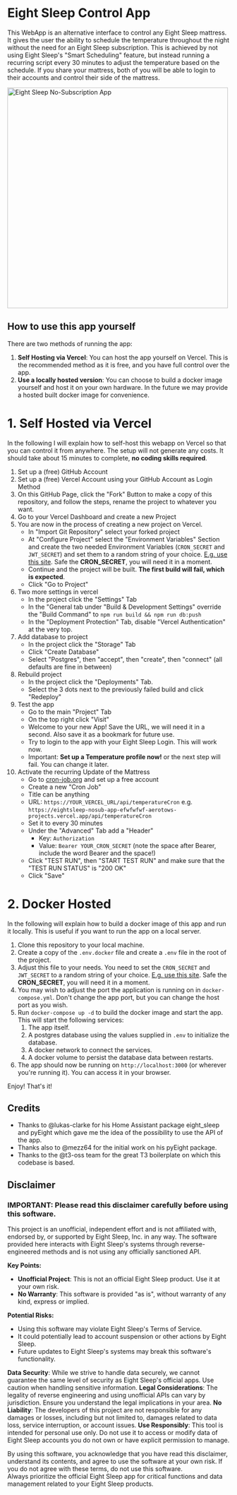 # Eight Sleep Control App

This WebApp is an alternative interface to control any Eight Sleep mattress. It gives the user the ability to schedule the temperature throughout the night without the need for an Eight Sleep subscription. This is achieved by not using Eight Sleep's "Smart Scheduling" feature, but instead running a recurring script every 30 minutes to adjust the temperature based on the schedule. If you share your mattress, both of you will be able to login to their accounts and control their side of the mattress.

<img src="eightsleep-nosub-app.png" alt="Eight Sleep No-Subscription App" width="500">

## How to use this app yourself

There are two methods of running the app:
  1. **Self Hosting via Vercel**: You can host the app yourself on Vercel. This is the recommended method as it is free, and you have full control over the app.
  2. **Use a locally hosted version**: You can choose to build a docker image yourself and host it on your own hardware. In the future we may provide a hosted built docker image for convenience.

# 1. Self Hosted via Vercel
In the following I will explain how to self-host this webapp on Vercel so that you can control it from anywhere. The setup will not generate any costs. It should take about 15 minutes to complete, **no coding skills required**.

1. Set up a (free) GitHub Account
2. Set up a (free) Vercel Account using your GitHub Account as Login Method
3. On this GitHub Page, click the "Fork" Button to make a copy of this repository, and follow the steps, rename the project to whatever you want.
4. Go to your Vercel Dashboard and create a new Project
5. You are now in the process of creating a new project on Vercel.
    - In "Import Git Repository" select your forked project
    - At "Configure Project" select the "Environment Variables" Section and create the two needed Environment Variables (`CRON_SECRET` and `JWT_SECRET`) and set them to a random string of your choice. [E.g. use this site](https://it-tools.tech/token-generator). Safe the **CRON_SECRET**, you will need it in a moment.
    - Continue and the project will be built. **The first build will fail, which is expected**.
    - Click "Go to Project"
6. Two more settings in vercel
    - In the project click the "Settings" Tab
    - In the "General tab under "Build & Development Settings" override the "Build Command" to `npm run build && npm run db:push`
    - In the "Deployment Protection" Tab, disable "Vercel Authentication" at the very top.
7. Add database to project
    - In the project click the "Storage" Tab
    - Click "Create Database"
    - Select "Postgres", then "accept", then "create", then "connect" (all defaults are fine in between)
8. Rebuild project
    - In the project click the "Deployments" Tab.
    - Select the 3 dots next to the previously failed build and click "Redeploy"
9. Test the app
    - Go to the main "Project" Tab
    - On the top right click "Visit"
    - Welcome to your new App! Save the URL, we will need it in a second. Also save it as a bookmark for future use.
    - Try to login to the app with your Eight Sleep Login. This will work now.
    - Important: **Set up a Temperature profile now!** or the next step will fail. You can change it later.
10. Activate the recurring Update of the Mattress
    - Go to [cron-job.org](https://cron-job.org/en/) and set up a free account
    - Create a new "Cron Job"
    - Title can be anything
    - URL: `https://YOUR_VERCEL_URL/api/temperatureCron` e.g. `https://eightsleep-nosub-app-efwfwfwf-aerotows-projects.vercel.app/api/temperatureCron`
    - Set it to every 30 minutes
    - Under the "Advanced" Tab add a "Header"
        - Key: `Authorization`
        - Value: `Bearer YOUR_CRON_SECRET` (note the space after Bearer, include the word Bearer and the space!)
    - Click "TEST RUN", then "START TEST RUN" and make sure that the "TEST RUN STATUS" is "200 OK"
    - Click "Save"

# 2. Docker Hosted
In the following will explain how to build a docker image of this app and run it locally. This is useful if you want to run the app on a local server.

1. Clone this repository to your local machine.
2. Create a copy of the `.env.docker` file and create a `.env` file in the root of the project.
3. Adjust this file to your needs. You need to set the `CRON_SECRET` and `JWT_SECRET` to a random string of your choice. [E.g. use this site](https://it-tools.tech/token-generator). Safe the **CRON_SECRET**, you will need it in a moment.
4. You may wish to adjust the port the application is running on in `docker-compose.yml`. Don't change the app port, but you can change the host port as you wish.
5. Run `docker-compose up -d` to build the docker image and start the app. This will start the following services:
   1. The app itself.
   2. A postgres database using the values supplied in `.env` to initialize the database.
   3. A docker network to connect the services.
   4. A docker volume to persist the database data between restarts.
6. The app should now be running on `http://localhost:3000` (or wherever you're running it). You can access it in your browser.

Enjoy! That's it!

## Credits

- Thanks to @lukas-clarke for his Home Assistant package eight_sleep and pyEight which gave me the idea of the possibility to use the API of the app.
- Thanks also to @mezz64 for the initial work on his pyEight package.
- Thanks to the @t3-oss team for the great T3 boilerplate on which this codebase is based.

## Disclaimer

### IMPORTANT: Please read this disclaimer carefully before using this software.

This project is an unofficial, independent effort and is not affiliated with, endorsed by, or supported by Eight Sleep, Inc. in any way. The software provided here interacts with Eight Sleep's systems through reverse-engineered methods and is not using any officially sanctioned API.

**Key Points:**

- **Unofficial Project**: This is not an official Eight Sleep product. Use it at your own risk.
- **No Warranty**: This software is provided "as is", without warranty of any kind, express or implied.

**Potential Risks:**

- Using this software may violate Eight Sleep's Terms of Service.
- It could potentially lead to account suspension or other actions by Eight Sleep.
- Future updates to Eight Sleep's systems may break this software's functionality.

**Data Security**: While we strive to handle data securely, we cannot guarantee the same level of security as Eight Sleep's official apps. Use caution when handling sensitive information.
**Legal Considerations**: The legality of reverse engineering and using unofficial APIs can vary by jurisdiction. Ensure you understand the legal implications in your area.
**No Liability**: The developers of this project are not responsible for any damages or losses, including but not limited to, damages related to data loss, service interruption, or account issues.
**Use Responsibly**: This tool is intended for personal use only. Do not use it to access or modify data of Eight Sleep accounts you do not own or have explicit permission to manage.

By using this software, you acknowledge that you have read this disclaimer, understand its contents, and agree to use the software at your own risk. If you do not agree with these terms, do not use this software.  
Always prioritize the official Eight Sleep app for critical functions and data management related to your Eight Sleep products.
